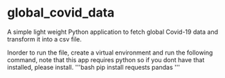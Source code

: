 # global_covid_data
A simple light weight Python application to fetch global Covid-19 data and transform it into a csv file.

Inorder to run the file, create a virtual environment and run the following command, note that this app requires python so if you dont have that installed, please install.
'''bash
pip install requests pandas
'''
